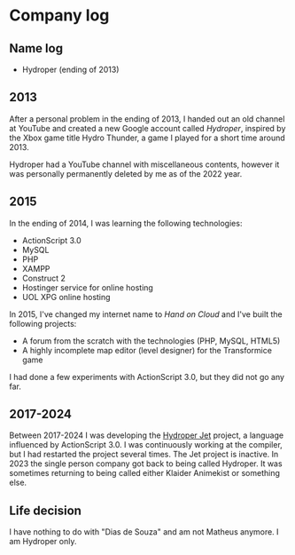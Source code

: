 # Company log

## Name log

* Hydroper (ending of 2013)

## 2013

After a personal problem in the ending of 2013, I handed out an old channel at YouTube and created a new Google account called *Hydroper*, inspired by the Xbox game title Hydro Thunder, a game I played for a short time around 2013.

Hydroper had a YouTube channel with miscellaneous contents, however it was personally permanently deleted by me as of the 2022 year.

## 2015

In the ending of 2014, I was learning the following technologies:

* ActionScript 3.0
* MySQL
* PHP
* XAMPP
* Construct 2
* Hostinger service for online hosting
* UOL XPG online hosting

In 2015, I've changed my internet name to *Hand on Cloud* and I've built the following projects:

* A forum from the scratch with the technologies (PHP, MySQL, HTML5)
* A highly incomplete map editor (level designer) for the Transformice game

I had done a few experiments with ActionScript 3.0, but they did not go any far.

## 2017-2024

Between 2017-2024 I was developing the [Hydroper Jet](https://github.com/hydroper-jet) project, a language influenced by ActionScript 3.0.
I was continuously working at the compiler, but I had restarted the project several times. The Jet project is inactive.
In 2023 the single person company got back to being called Hydroper. It was sometimes returning to being called either Klaider Animekist or something else.

## Life decision

I have nothing to do with "Dias de Souza" and am not Matheus anymore. I am Hydroper only.
